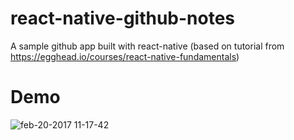 # react-native-github-notes
A sample github app built with react-native (based on tutorial from https://egghead.io/courses/react-native-fundamentals)

# Demo
![feb-20-2017 11-17-42](https://cloud.githubusercontent.com/assets/1467801/23138804/38b1dc00-f75e-11e6-81d6-86b4d4bc77aa.gif)

